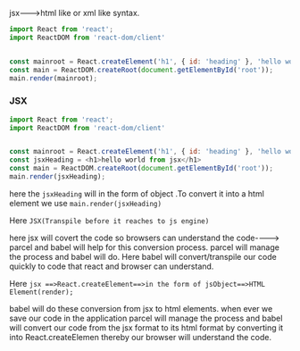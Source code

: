 jsx--->html like or xml like syntax.


```javascript
import React from 'react';
import ReactDOM from 'react-dom/client'


const mainroot = React.createElement('h1', { id: 'heading' }, 'hello world')
const main = ReactDOM.createRoot(document.getElementById('root'));
main.render(mainroot);
```
### JSX

```javascript
import React from 'react';
import ReactDOM from 'react-dom/client'


const mainroot = React.createElement('h1', { id: 'heading' }, 'hello world')
const jsxHeading = <h1>hello world from jsx</h1>
const main = ReactDOM.createRoot(document.getElementById('root'));
main.render(jsxHeading);
```

here the `jsxHeading` will in the form of object .To convert it into a html element we use `main.render(jsxHeading)`


Here `JSX(Transpile before it reaches to js engine)`

here jsx will covert  the code so browsers can understand the code---->
parcel and babel will help for this conversion process. parcel will manage the process and babel will do.
Here babel will convert/transpile our code quickly to code that react and browser can understand.


Here `jsx ==>React.createElement==>in the form of jsObject==>HTML Element(render);`

babel will do these conversion from jsx to html elements.
when ever we save our code in the application parcel will manage the process and babel will convert our code from the jsx format to its html format by converting it into React.createElemen thereby our browser will understand the code.
